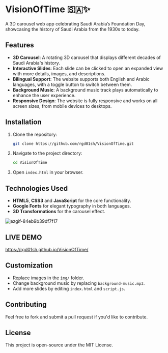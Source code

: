 
# VisionOfTime 🇸🇦✨

A 3D carousel web app celebrating Saudi Arabia’s Foundation Day, showcasing the history of Saudi Arabia from the 1930s to today.

## Features
- **3D Carousel**: A rotating 3D carousel that displays different decades of Saudi Arabia's history.
- **Interactive Slides**: Each slide can be clicked to open an expanded view with more details, images, and descriptions.
- **Bilingual Support**: The website supports both English and Arabic languages, with a toggle button to switch between them.
- **Background Music**: A background music track plays automatically to enhance the user experience.
- **Responsive Design**: The website is fully responsive and works on all screen sizes, from mobile devices to desktops.


## Installation

1. Clone the repository:
   ```bash
   git clone https://github.com/rgd01sh/VisionOfTime.git
   ```

2. Navigate to the project directory:
   ```bash
   cd VisionOfTime
   ```

3. Open `index.html` in your browser.


## Technologies Used
- **HTML5**, **CSS3** and **JavaScript** for the core functionality.
- **Google Fonts** for elegant typography in both languages.
- **3D Transformations** for the carousel effect.


![ezgif-84eb9b39df7f17](https://github.com/user-attachments/assets/0c237513-5caa-450f-af56-f858704cb722)


## LIVE DEMO 
https://rgd01sh.github.io/VisionOfTime/


## Customization

- Replace images in the `img/` folder.
- Change background music by replacing `background-music.mp3`.
- Add more slides by editing `index.html` and `script.js`.

## Contributing

Feel free to fork and submit a pull request if you'd like to contribute.

## License
This project is open-source under the MIT License.
 
